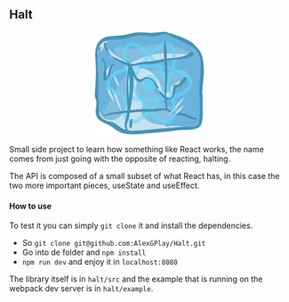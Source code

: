 ## Halt

<p align="center">
  <img src="https://github.com/AlexGPlay/Halt/blob/main/logo.png?raw=true" alt="logo" width="200"/>
</p>

Small side project to learn how something like React works, the name comes from just going with the opposite of reacting, halting.

The API is composed of a small subset of what React has, in this case the two more important pieces, useState and useEffect.

#### How to use

To test it you can simply `git clone` it and install the dependencies.

- So `git clone git@github.com:AlexGPlay/Halt.git`
- Go into de folder and `npm install`
- `npm run dev` and enjoy it in `localhost:8080`

The library itself is in `halt/src` and the example that is running on the webpack dev server is in `halt/example`.
